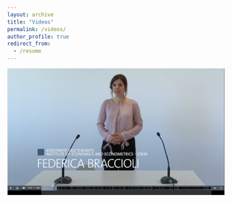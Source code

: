 ```yaml
---
layout: archive
title: "Videos"
permalink: /videos/
author_profile: true
redirect_from:
  - /resume
---
```


[![VIDEO](https://github.com/federicabraccioli/federicabraccioli.github.io/blob/master/images/tremplin_screen.png)](https://mediaserver.unige.ch/play/176648)
